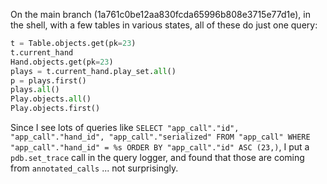 On the main branch (1a761c0be12aa830fcda65996b808e3715e77d1e), in the shell, with a few tables in various states, all of these do just one query:

```python
t = Table.objects.get(pk=23)
t.current_hand
Hand.objects.get(pk=23)
plays = t.current_hand.play_set.all()
p = plays.first()
plays.all()
Play.objects.all()
Play.objects.first()
```

Since I see lots of queries like `SELECT "app_call"."id", "app_call"."hand_id", "app_call"."serialized" FROM "app_call" WHERE "app_call"."hand_id" = %s ORDER BY "app_call"."id" ASC (23,)`, I put a `pdb.set_trace` call in the query logger, and found that those are coming from `annotated_calls` ... not surprisingly.

